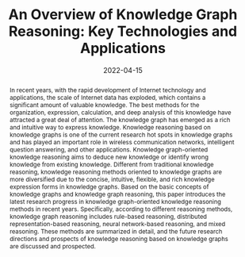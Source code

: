 ---
title: 'An Overview of Knowledge Graph Reasoning: Key Technologies and Applications'

# Authors
authors:
  - Yonghong Chen
  - Hao Li
  - Han Li
  - Wenhao Liu
  - Yirui Wu
  - Qian Huang
  - Shaohua Wan

date: '2022-04-15'
doi: '10.3390/jsan11040078'

# Schedule page publish date (NOT publication's date).
publishDate: '2022-04-15'

# Publication type.
publication_types: ['article-journal']

# Publication name and optional abbreviated publication name.
publication: Journal of Sensor and Actuator Networks
publication_short: JSAN(ESCI)

# Volume and issue
volume: 11
issue: 4
pages: 78

# Abstract
abstract: 'In recent years, with the rapid development of Internet technology and applications, the scale of Internet data has exploded, which contains a significant amount of valuable knowledge. The best methods for the organization, expression, calculation, and deep analysis of this knowledge have attracted a great deal of attention. The knowledge graph has emerged as a rich and intuitive way to express knowledge. Knowledge reasoning based on knowledge graphs is one of the current research hot spots in knowledge graphs and has played an important role in wireless communication networks, intelligent question answering, and other applications. Knowledge graph-oriented knowledge reasoning aims to deduce new knowledge or identify wrong knowledge from existing knowledge. Different from traditional knowledge reasoning, knowledge reasoning methods oriented to knowledge graphs are more diversified due to the concise, intuitive, flexible, and rich knowledge expression forms in knowledge graphs. Based on the basic concepts of knowledge graphs and knowledge graph reasoning, this paper introduces the latest research progress in knowledge graph-oriented knowledge reasoning methods in recent years. Specifically, according to different reasoning methods, knowledge graph reasoning includes rule-based reasoning, distributed representation-based reasoning, neural network-based reasoning, and mixed reasoning. These methods are summarized in detail, and the future research directions and prospects of knowledge reasoning based on knowledge graphs are discussed and prospected.'


tags: []

# Display this page in the Featured widget?
featured: true


url_pdf: ''

---